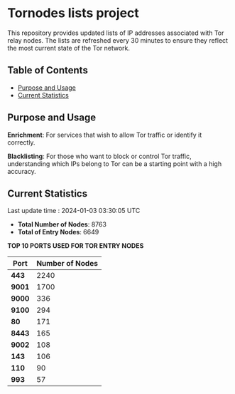 # Tornodes lists project

This repository provides updated lists of IP addresses associated with Tor relay nodes. The lists are refreshed every 30 minutes to ensure they reflect the most current state of the Tor network.

## Table of Contents

- [Purpose and Usage](#purpose-and-usage)
- [Current Statistics](#current-statistics)


## Purpose and Usage

**Enrichment**: For services that wish to allow Tor traffic or identify it correctly.

**Blacklisting**: For those who want to block or control Tor traffic, understanding which IPs belong to Tor can be a starting point with a high accuracy.

## Current Statistics

Last update time : 2024-01-03 03:30:05 UTC

- **Total Number of Nodes**: 8763
- **Total of Entry Nodes**: 6649

**TOP 10 PORTS USED FOR TOR ENTRY NODES**

| **Port** | **Number of Nodes** |
|------|-----------------|
| **443**   | 2240  |
| **9001**   | 1700  |
| **9000**   | 336  |
| **9100**   | 294  |
| **80**   | 171  |
| **8443**   | 165  |
| **9002**   | 108  |
| **143**   | 106  |
| **110**   | 90  |
| **993**   | 57  |

